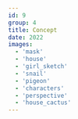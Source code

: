 ```yaml
---
id: 9
group: 4
title: Concept
date: 2022
images:
  - 'mask'
  - 'house'
  - 'girl_sketch'
  - 'snail'
  - 'pigeon'
  - 'characters'
  - 'perspective'
  - 'house_cactus'
---
```

